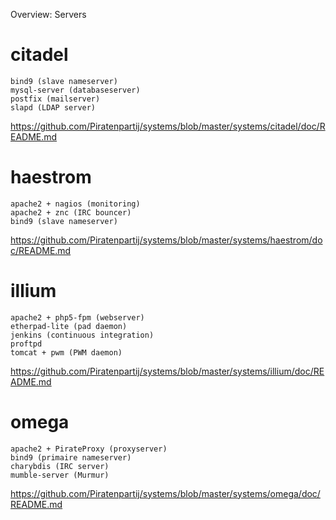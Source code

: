 Overview: Servers

citadel
=======
    bind9 (slave nameserver)
    mysql-server (databaseserver)
    postfix (mailserver)
    slapd (LDAP server)
https://github.com/Piratenpartij/systems/blob/master/systems/citadel/doc/README.md


haestrom
=======
    apache2 + nagios (monitoring)
    apache2 + znc (IRC bouncer)
    bind9 (slave nameserver)
https://github.com/Piratenpartij/systems/blob/master/systems/haestrom/doc/README.md


illium
=======
    apache2 + php5-fpm (webserver)
    etherpad-lite (pad daemon)
    jenkins (continuous integration)
    proftpd
    tomcat + pwm (PWM daemon)
https://github.com/Piratenpartij/systems/blob/master/systems/illium/doc/README.md


omega
=======
    apache2 + PirateProxy (proxyserver)
    bind9 (primaire nameserver)
    charybdis (IRC server)
    mumble-server (Murmur)
https://github.com/Piratenpartij/systems/blob/master/systems/omega/doc/README.md
